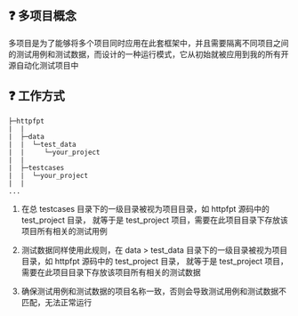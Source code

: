 ## ❓ 多项目概念

多项目是为了能够将多个项目同时应用在此套框架中，并且需要隔离不同项目之间的测试用例和测试数据，而设计的一种运行模式，它从初始就被应用到我的所有开源自动化测试项目中

## ❓ 工作方式

```text:no-line-numbers
├─httpfpt
|  |
|  ├─data
|  |  └─test_data
|  |     └─your_project
|  |
|  ├─testcases
|  |  └─your_project
|  |
...
```

1. 在总 testcases 目录下的一级目录被视为项目目录，如 httpfpt 源码中的 test_project 目录， 就等于是 test_project
   项目，需要在此项目目录下存放该项目所有相关的测试用例

2. 测试数据同样使用此规则，在 data > test_data 目录下的一级目录被视为项目目录，如 httpfpt 源码中的
   test_project 目录， 就等于是 test_project 项目，需要在此项目目录下存放该项目所有相关的测试数据

3. 确保测试用例和测试数据的项目名称一致，否则会导致测试用例和测试数据不匹配，无法正常运行

